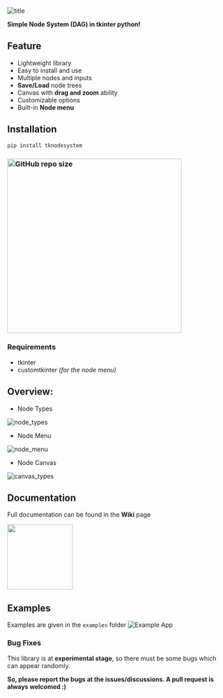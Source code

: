 ![title](https://github.com/Akascape/TkNodeSystem/assets/89206401/a84cb60a-cc6f-4609-8452-3ff4fcd0c46b)

**Simple Node System (DAG) in tkinter python!**

## Feature
- Lightweight library
- Easy to install and use
- Multiple nodes and inputs
- **Save/Load** node trees
- Canvas with **drag and zoom** ability
- Customizable options
- Built-in **Node menu**

## Installation
```
pip install tknodesystem
```
### [<img alt="GitHub repo size" src="https://img.shields.io/github/repo-size/Akascape/TkNodeSystem?&color=cyan&label=Download%20Source%20Code&logo=Python&logoColor=yellow&style=for-the-badge"  width="400">](https://github.com/Akascape/TkNodeSystem/archive/refs/heads/main.zip)

### Requirements
- tkinter
- customtkinter _(for the node menu)_

## Overview:

- Node Types

![node_types](https://github.com/Akascape/TkNodeSystem/assets/89206401/cccf82dd-8207-4894-9e9e-ef240e511d85)

- Node Menu

![node_menu](https://github.com/Akascape/TkNodeSystem/assets/89206401/0ba5ba42-4787-4b94-8b40-682084df2e80)

- Node Canvas

![canvas_types](https://github.com/Akascape/TkNodeSystem/assets/89206401/d5568962-50c0-404c-bf71-79d66f79e3b7)

## Documentation
Full documentation can be found in the **Wiki** page

[<img src="https://img.shields.io/badge/View-Docs-informational?&color=yellow&style=for-the-badge" width="150">](https://github.com/Akascape/TkNodeSystem/wiki)

## Examples
Examples are given in the `examples` folder
![Example App](https://github.com/Akascape/TkNodeSystem/assets/89206401/ea818333-c979-4402-bc7c-8850930dc087)

### Bug Fixes
This library is at **experimental stage**, so there must be some bugs which can appear randomly.

**So, please report the bugs at the issues/discussions. A pull request is always welcomed :)**
